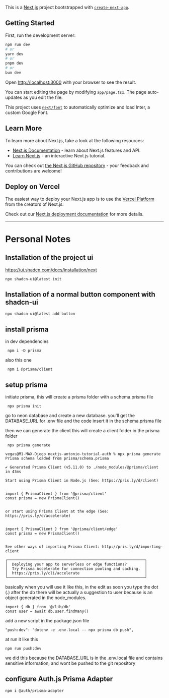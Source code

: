 This is a [Next.js](https://nextjs.org/) project bootstrapped
with [`create-next-app`](https://github.com/vercel/next.js/tree/canary/packages/create-next-app).

## Getting Started

First, run the development server:

```bash
npm run dev
# or
yarn dev
# or
pnpm dev
# or
bun dev
```

Open [http://localhost:3000](http://localhost:3000) with your browser to see the result.

You can start editing the page by modifying `app/page.tsx`. The page auto-updates as you edit the file.

This project uses [`next/font`](https://nextjs.org/docs/basic-features/font-optimization) to automatically optimize and
load Inter, a custom Google Font.

## Learn More

To learn more about Next.js, take a look at the following resources:

- [Next.js Documentation](https://nextjs.org/docs) - learn about Next.js features and API.
- [Learn Next.js](https://nextjs.org/learn) - an interactive Next.js tutorial.

You can check out [the Next.js GitHub repository](https://github.com/vercel/next.js/) - your feedback and contributions
are welcome!

## Deploy on Vercel

The easiest way to deploy your Next.js app is to use
the [Vercel Platform](https://vercel.com/new?utm_medium=default-template&filter=next.js&utm_source=create-next-app&utm_campaign=create-next-app-readme)
from the creators of Next.js.

Check out our [Next.js deployment documentation](https://nextjs.org/docs/deployment) for more details.

---

# Personal Notes

## Installation of the project ui

https://ui.shadcn.com/docs/installation/next

```
npx shadcn-ui@latest init
```

## Installation of a normal button component with shadcn-ui

```
npx shadcn-ui@latest add button
```

## install prisma

in dev dependencies

```
 npm i -D prisma
```

also this one

```
 npm i @prisma/client
```

## setup prisma

initiate prisma, this will create a prisma folder with a schema.prisma file

```
 npx prisma init
```

go to neon database and create a new database.
you'll get the DATABASE_URL for .env file and the code insert it in the schema.prisma file

then we can generate the client
this will create a client folder in the prisma folder

```
 npx prisma generate
```

```
vegas@M1-MAX-Diego nextjs-antonio-tutorial-auth % npx prisma generate
Prisma schema loaded from prisma/schema.prisma

✔ Generated Prisma Client (v5.11.0) to ./node_modules/@prisma/client in 43ms

Start using Prisma Client in Node.js (See: https://pris.ly/d/client)


import { PrismaClient } from '@prisma/client'
const prisma = new PrismaClient()


or start using Prisma Client at the edge (See: https://pris.ly/d/accelerate)


import { PrismaClient } from '@prisma/client/edge'
const prisma = new PrismaClient()


See other ways of importing Prisma Client: http://pris.ly/d/importing-client

┌─────────────────────────────────────────────────────────────┐
│  Deploying your app to serverless or edge functions?        │
│  Try Prisma Accelerate for connection pooling and caching.  │
│  https://pris.ly/cli/accelerate                             │
└─────────────────────────────────────────────────────────────┘
```

basically when you will use it like this,
in the edit as soon you type the dot (.) after the db
there will be actually a suggestion to user because is an object generated in the node_modules.

```
import { db } from '@/lib/db'
const user = await db.user.findMany()
```

add a new script in the package.json file

```
"push:dev": "dotenv -e .env.local -- npx prisma db push",
```

at run it like this

```
npm run push:dev
```

we did this because the DATABASE_URL is in the .env.local file
and contains sensitive information, and wont be pushed to the git repository

## configure Auth.js Prisma Adapter

```
npm i @auth/prisma-adapter
```
